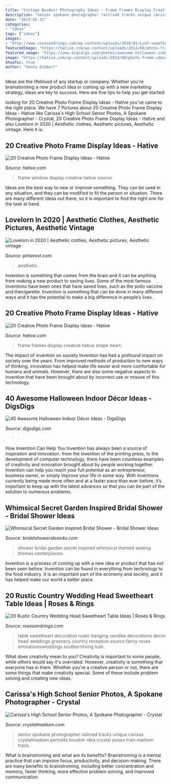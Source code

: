 ```yaml
---
title: "Vintage Boudoir Photography Ideas ~ Frame Frames Display Creative Hative Shape Heart"
description: "Senior spokane photographer railroad tracks unique carissa crystalmadsen portraits boudoir idea crystal poses train madsen track"
date: "2023-05-31"
categories:
- "ideas"
tags: ["ideas"]
images:
- "http://www.rosesandrings.com/wp-content/uploads/2018/01/Lush-sweetheart-table-with-greenery-galore.jpg"
featuredImage: "https://hative.com/wp-content/uploads/2014/08/photo-frame-ideas/2-vintage-window-photo-frame.jpg"
featured_image: "https://www.digsdigs.com/photos/awesome-halloween-indoor-decor-ideas-22-554x788.jpg"
image: "https://hative.com/wp-content/uploads/2014/08/photo-frame-ideas/9-heart-shape-photo-frames-on-wall.jpg"
ShowToc: true
author: "Hanna Dibbert"
---
```



Ideas are the lifeblood of any startup or company. Whether you're brainstorming a new product idea or coming up with a new marketing strategy, ideas are key to success. Here are five tips to help you get started: 

	

		
looking for 20 Creative Photo Frame Display Ideas - Hative you've came to the right place. We have 7 Pictures about 20 Creative Photo Frame Display Ideas - Hative like Carissa&#039;s High School Senior Photos, A Spokane Photographer - Crystal, 20 Creative Photo Frame Display Ideas - Hative and also Lovelorn in 2020 | Aesthetic clothes, Aesthetic pictures, Aesthetic vintage. Here it is:
		
    
## 20 Creative Photo Frame Display Ideas - Hative

<img loading=lazy src="https://hative.com/wp-content/uploads/2014/08/photo-frame-ideas/2-vintage-window-photo-frame.jpg" onerror="this.onerror=null;this.src='https://tse1.mm.bing.net/th?id=OIP.15UG3g4-mrMcmyZhMtf0jwHaLK&amp;pid=15.1';" alt="20 Creative Photo Frame Display Ideas - Hative">

_Source: hative.com_

>frame window display creative hative source. 

	

Ideas are the best way to new or improve something. They can be used in any situation, and they can be modified to fit the person or situation. There are many different ideas out there, so it is important to find the right one for the task at hand.

    
## Lovelorn In 2020 | Aesthetic Clothes, Aesthetic Pictures, Aesthetic Vintage

<img loading=lazy src="https://i.pinimg.com/736x/99/f7/5d/99f75d1c47c6fe4d07c8ece2a8ff72ec.jpg" onerror="this.onerror=null;this.src='https://tse3.mm.bing.net/th?id=OIP.EfmONxR04PkdUEYpnYm87AHaLH&amp;pid=15.1';" alt="Lovelorn in 2020 | Aesthetic clothes, Aesthetic pictures, Aesthetic vintage">

_Source: pinterest.com_

>aesthetic. 

	

Invention is something that comes from the brain and it can be anything from making a new product to saving lives. Some of the most famous inventions have been ones that have saved lives, such as the polio vaccine and thecigarette. Invention is something that can be done in many different ways and it has the potential to make a big difference in people’s lives.

    
## 20 Creative Photo Frame Display Ideas - Hative

<img loading=lazy src="https://hative.com/wp-content/uploads/2014/08/photo-frame-ideas/9-heart-shape-photo-frames-on-wall.jpg" onerror="this.onerror=null;this.src='https://tse3.mm.bing.net/th?id=OIP.sVm0esjJEpLN_7M630sUmAHaLI&amp;pid=15.1';" alt="20 Creative Photo Frame Display Ideas - Hative">

_Source: hative.com_

>frame frames display creative hative shape heart. 

	

The impact of invention on society
Invention has had a profound impact on society over the years. From improved methods of production to new ways of thinking, innovation has helped make life easier and more comfortable for humans and animals. However, there are also some negative aspects to invention that have been brought about by incorrect use or misuse of this technology.

    
## 40 Awesome Halloween Indoor Décor Ideas - DigsDigs

<img loading=lazy src="https://www.digsdigs.com/photos/awesome-halloween-indoor-decor-ideas-22-554x788.jpg" onerror="this.onerror=null;this.src='https://tse3.mm.bing.net/th?id=OIP.5CbvNfYuqQPNWDu7Jw9BsAHaKi&amp;pid=15.1';" alt="40 Awesome Halloween Indoor Décor Ideas - DigsDigs">

_Source: digsdigs.com_

>. 

	

How Invention Can Help You
Invention has always been a source of inspiration and innovation. from the invention of the printing press, to the development of computer technology, there have been countless examples of creativity and innovation brought about by people working together. Invention can help you reach your full potential as an entrepreneur, business owner, or simply improve your life in some way. With inventions currently being made more often and at a faster pace than ever before, it’s important to keep up with the latest advances so that you can be part of the solution to numerous problems.

    
## Whimsical Secret Garden Inspired Bridal Shower - Bridal Shower Ideas

<img loading=lazy src="https://www.bridalshowerideas4u.com/wp-content/uploads/2016/04/Whimsical-Secret-Garden-Inspired-Bridal-Shower-Visitor-Seating.jpg" onerror="this.onerror=null;this.src='https://tse2.mm.bing.net/th?id=OIP.qD4VjC-Y1XYInNWde-NAWQHaLH&amp;pid=15.1';" alt="Whimsical Secret Garden Inspired Bridal Shower - Bridal Shower Ideas">

_Source: bridalshowerideas4u.com_

>shower bridal garden secret inspired whimsical themed seating themes centerpieces. 

	

Invention is a process of coming up with a new idea or product that has not been seen before. Invention can be found in everything from technology to the food industry. It is an important part of the economy and society, and it has helped make our world a better place.

    
## 20 Rustic Country Wedding Head Sweetheart Table Ideas | Roses &amp; Rings

<img loading=lazy src="http://www.rosesandrings.com/wp-content/uploads/2018/01/Lush-sweetheart-table-with-greenery-galore.jpg" onerror="this.onerror=null;this.src='https://tse3.mm.bing.net/th?id=OIP.2T15Br3unG-Vud3sZ0ZdVQHaLH&amp;pid=15.1';" alt="20 Rustic Country Wedding Head Sweetheart Table Ideas | Roses &amp; Rings">

_Source: rosesandrings.com_

>table sweetheart decoration rustic hanging candles decorations decor head weddings greenery country reception source fancy roses emmalovesweddings southernliving lush. 

	

What does creativity mean to you?
Creativity is important to some people, while others would say it's overrated. However, creativity is something that everyone has in them. Whether you're a creative person or not, there are some things that make creativity special. Some of these include problem solving and creating new ideas.

    
## Carissa&#039;s High School Senior Photos, A Spokane Photographer - Crystal

<img loading=lazy src="http://www.crystalmadsen.com/wp-content/uploads/2012/09/Girls-Senior-Photo-Ideas-Spokane_0031-682x1024.jpg" onerror="this.onerror=null;this.src='https://tse1.mm.bing.net/th?id=OIP.QbRIf_pTI_ayGdJbJBMq7QHaLH&amp;pid=15.1';" alt="Carissa&#039;s High School Senior Photos, A Spokane Photographer - Crystal">

_Source: crystalmadsen.com_

>senior spokane photographer railroad tracks unique carissa crystalmadsen portraits boudoir idea crystal poses train madsen track. 

	

What is brainstroming and what are its benefits?
Brainstroming is a mental practice that can improve focus, productivity, and decision-making. There are many benefits to brainstroming, including better concentration and memory, faster thinking, more effective problem solving, and improved communication.

